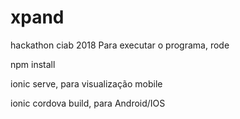 # xpand
hackathon ciab 2018
 Para executar o programa, rode
 
 npm install
 
 ionic serve, para visualização mobile
 
 ionic cordova build, para Android/IOS
